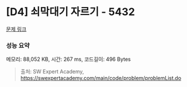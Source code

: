 # [D4] 쇠막대기 자르기 - 5432 

[문제 링크](https://swexpertacademy.com/main/code/problem/problemDetail.do?contestProbId=AWVl47b6DGMDFAXm) 

### 성능 요약

메모리: 88,052 KB, 시간: 267 ms, 코드길이: 496 Bytes



> 출처: SW Expert Academy, https://swexpertacademy.com/main/code/problem/problemList.do